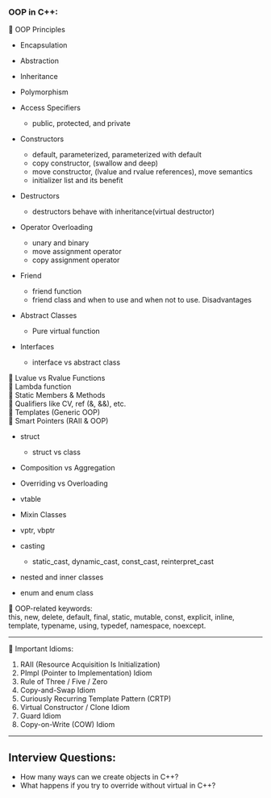 ### OOP in C++:

🔹 OOP Principles   
  - Encapsulation
  - Abstraction
  - Inheritance
  - Polymorphism

- Access Specifiers
  - public, protected, and private   
- Constructors
  - default, parameterized, parameterized with default  
  - copy constructor, (swallow and deep)
  - move constructor, (lvalue and rvalue references), move semantics  
  - initializer list and its benefit
 
- Destructors
  - destructors behave with inheritance(virtual destructor) 
  
- Operator Overloading
  - unary and binary 
  - move assignment operator
  - copy assignment operator 
 
- Friend
  - friend function
  - friend class and when to use and when not to use. Disadvantages
    
- Abstract Classes
  - Pure virtual function
    
- Interfaces 
  - interface vs abstract class
    
🔹 Lvalue vs Rvalue Functions    
🔹 Lambda function  
🔹 Static Members & Methods  
🔹 Qualifiers like CV, ref (&, &&), etc.  
🔹 Templates (Generic OOP)  
🔹 Smart Pointers (RAII & OOP)  

- struct  
  - struct vs class  


- Composition vs Aggregation  
- Overriding vs Overloading
- vtable
- Mixin Classes  
- vptr, vbptr
- casting
  - static_cast, dynamic_cast, const_cast, reinterpret_cast   
- nested and inner classes
- enum and enum class  

🔹 OOP-related keywords:    
       this, new, delete, default, final, static, mutable, const, explicit, inline, template, typename, using, typedef, namespace, noexcept.
    
----
 
🔹 Important Idioms:
   1. RAII (Resource Acquisition Is Initialization)
   2. PImpl (Pointer to Implementation) Idiom
   3. Rule of Three / Five / Zero
   4. Copy-and-Swap Idiom
   5. Curiously Recurring Template Pattern (CRTP)
   6. Virtual Constructor / Clone Idiom
   7. Guard Idiom
   8. Copy-on-Write (COW) Idiom

----
## Interview Questions:
- How many ways can we create objects in C++?
- What happens if you try to override without virtual in C++?
